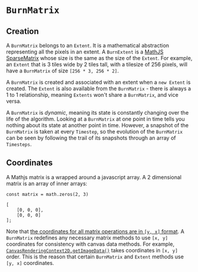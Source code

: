 # `BurnMatrix`

## Creation

A `BurnMatrix` belongs to an `Extent`. It is a mathematical abstraction representing all the pixels in an extent. A `BurnExtent` is a [MathJS SparseMatrix](https://mathjs.org/docs/reference/classes/sparsematrix.html) whose size is the same as the size of the `Extent`. For example, an `Extent` that is 3 tiles wide by 2 tiles tall, with a tilesize of 256 pixels, will have a `BurnMatrix` of size `[256 * 3, 256 * 2]`.

A `BurnMatrix` is created and associated with an extent when a `new Extent` is created. The `Extent` is also available from the `BurnMatrix` - there is always a 1 to 1 relationship, meaning `Extents` won't share a `BurnMatrix`, and vice versa.

A `BurnMatrix` is _dynamic_, meaning its state is constantly changing over the life of the algorithm. Looking at a `BurnMatrix` at one point in time tells you nothing about its state at another point in time. However, a snapshot of the `BurnMatrix` is taken at every `Timestep`, so the evolution of the `BurnMatrix` can be seen by following the trail of its snapshots through an array of `Timesteps`.

## Coordinates

A Mathjs matrix is a wrapped around a javascript array. A 2 dimensional matrix is an array of inner arrays:

```
const matrix = math.zeros(2, 3)

[
	[0, 0, 0],
	[0, 0, 0]
];
```

Note that [the coordinates for all matrix operations are in `[y, x]` format](https://github.com/josdejong/mathjs/issues/2142#issuecomment-805653872). A `BurnMatrix` redefines any necessary matrix methods to use `[x, y]` coordinates for consistency with canvas data methods. For example, [`CanvasRenderingContext2D.getImageData()`](https://developer.mozilla.org/en-US/docs/Web/API/CanvasRenderingContext2D/getImageData) takes coordinates in `[x, y]` order. This is the reason that certain `BurnMatrix` and `Extent` methods use `[y, x]` coordinates.
